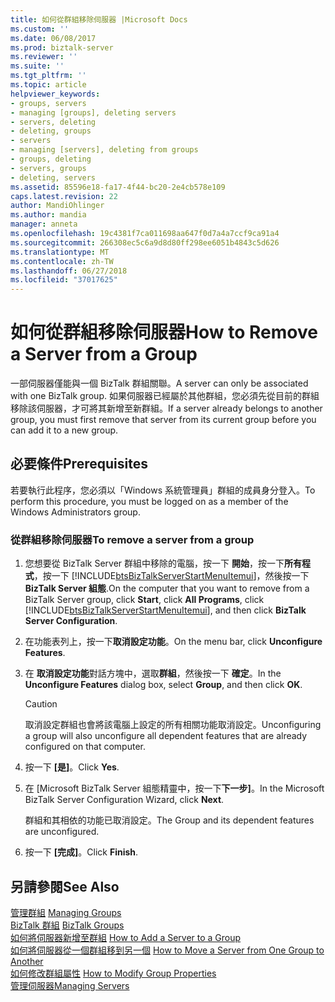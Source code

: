 ```yaml
---
title: 如何從群組移除伺服器 |Microsoft Docs
ms.custom: ''
ms.date: 06/08/2017
ms.prod: biztalk-server
ms.reviewer: ''
ms.suite: ''
ms.tgt_pltfrm: ''
ms.topic: article
helpviewer_keywords:
- groups, servers
- managing [groups], deleting servers
- servers, deleting
- deleting, groups
- servers
- managing [servers], deleting from groups
- groups, deleting
- servers, groups
- deleting, servers
ms.assetid: 85596e18-fa17-4f44-bc20-2e4cb578e109
caps.latest.revision: 22
author: MandiOhlinger
ms.author: mandia
manager: anneta
ms.openlocfilehash: 19c4381f7ca011698aa647f0d7a4a7ccf9ca91a4
ms.sourcegitcommit: 266308ec5c6a9d8d80ff298ee6051b4843c5d626
ms.translationtype: MT
ms.contentlocale: zh-TW
ms.lasthandoff: 06/27/2018
ms.locfileid: "37017625"
---
```

# <a name="how-to-remove-a-server-from-a-group"></a><span data-ttu-id="8c387-102">如何從群組移除伺服器</span><span class="sxs-lookup"><span data-stu-id="8c387-102">How to Remove a Server from a Group</span></span>
<span data-ttu-id="8c387-103">一部伺服器僅能與一個 BizTalk 群組關聯。</span><span class="sxs-lookup"><span data-stu-id="8c387-103">A server can only be associated with one BizTalk group.</span></span> <span data-ttu-id="8c387-104">如果伺服器已經屬於其他群組，您必須先從目前的群組移除該伺服器，才可將其新增至新群組。</span><span class="sxs-lookup"><span data-stu-id="8c387-104">If a server already belongs to another group, you must first remove that server from its current group before you can add it to a new group.</span></span>  
  
## <a name="prerequisites"></a><span data-ttu-id="8c387-105">必要條件</span><span class="sxs-lookup"><span data-stu-id="8c387-105">Prerequisites</span></span>  
 <span data-ttu-id="8c387-106">若要執行此程序，您必須以「Windows 系統管理員」群組的成員身分登入。</span><span class="sxs-lookup"><span data-stu-id="8c387-106">To perform this procedure, you must be logged on as a member of the Windows Administrators group.</span></span>  
  
### <a name="to-remove-a-server-from-a-group"></a><span data-ttu-id="8c387-107">從群組移除伺服器</span><span class="sxs-lookup"><span data-stu-id="8c387-107">To remove a server from a group</span></span>  
  
1. <span data-ttu-id="8c387-108">您想要從 BizTalk Server 群組中移除的電腦，按一下 **開始**，按一下**所有程式**，按一下  [!INCLUDE[btsBizTalkServerStartMenuItemui](../includes/btsbiztalkserverstartmenuitemui-md.md)]，然後按一下  **BizTalk Server 組態**.</span><span class="sxs-lookup"><span data-stu-id="8c387-108">On the computer that you want to remove from a BizTalk Server group, click **Start**, click **All Programs**, click [!INCLUDE[btsBizTalkServerStartMenuItemui](../includes/btsbiztalkserverstartmenuitemui-md.md)], and then click **BizTalk Server Configuration**.</span></span>  
  
2. <span data-ttu-id="8c387-109">在功能表列上，按一下**取消設定功能**。</span><span class="sxs-lookup"><span data-stu-id="8c387-109">On the menu bar, click **Unconfigure Features**.</span></span>  
  
3. <span data-ttu-id="8c387-110">在 **取消設定功能**對話方塊中，選取**群組**，然後按一下 **確定**。</span><span class="sxs-lookup"><span data-stu-id="8c387-110">In the **Unconfigure Features** dialog box, select **Group**, and then click **OK**.</span></span>  
  
   > [!CAUTION]
   >  <span data-ttu-id="8c387-111">取消設定群組也會將該電腦上設定的所有相關功能取消設定。</span><span class="sxs-lookup"><span data-stu-id="8c387-111">Unconfiguring a group will also unconfigure all dependent features that are already configured on that computer.</span></span>  
  
4. <span data-ttu-id="8c387-112">按一下 **[是]**。</span><span class="sxs-lookup"><span data-stu-id="8c387-112">Click **Yes**.</span></span>  
  
5. <span data-ttu-id="8c387-113">在 [Microsoft BizTalk Server 組態精靈中，按一下**下一步]**。</span><span class="sxs-lookup"><span data-stu-id="8c387-113">In the Microsoft BizTalk Server Configuration Wizard, click **Next**.</span></span>  
  
    <span data-ttu-id="8c387-114">群組和其相依的功能已取消設定。</span><span class="sxs-lookup"><span data-stu-id="8c387-114">The Group and its dependent features are unconfigured.</span></span>  
  
6. <span data-ttu-id="8c387-115">按一下 **[完成]**。</span><span class="sxs-lookup"><span data-stu-id="8c387-115">Click **Finish**.</span></span>  
  
## <a name="see-also"></a><span data-ttu-id="8c387-116">另請參閱</span><span class="sxs-lookup"><span data-stu-id="8c387-116">See Also</span></span>  
 <span data-ttu-id="8c387-117">[管理群組](../core/managing-groups.md) </span><span class="sxs-lookup"><span data-stu-id="8c387-117">[Managing Groups](../core/managing-groups.md) </span></span>  
 <span data-ttu-id="8c387-118">[BizTalk 群組](../core/biztalk-groups.md) </span><span class="sxs-lookup"><span data-stu-id="8c387-118">[BizTalk Groups](../core/biztalk-groups.md) </span></span>  
 <span data-ttu-id="8c387-119">[如何將伺服器新增至群組](../core/how-to-add-a-server-to-a-group.md) </span><span class="sxs-lookup"><span data-stu-id="8c387-119">[How to Add a Server to a Group](../core/how-to-add-a-server-to-a-group.md) </span></span>  
 <span data-ttu-id="8c387-120">[如何將伺服器從一個群組移到另一個](../core/how-to-move-a-server-from-one-group-to-another.md) </span><span class="sxs-lookup"><span data-stu-id="8c387-120">[How to Move a Server from One Group to Another](../core/how-to-move-a-server-from-one-group-to-another.md) </span></span>  
 <span data-ttu-id="8c387-121">[如何修改群組屬性](../core/how-to-modify-group-properties.md) </span><span class="sxs-lookup"><span data-stu-id="8c387-121">[How to Modify Group Properties](../core/how-to-modify-group-properties.md) </span></span>  
 [<span data-ttu-id="8c387-122">管理伺服器</span><span class="sxs-lookup"><span data-stu-id="8c387-122">Managing Servers</span></span>](../core/managing-servers.md)